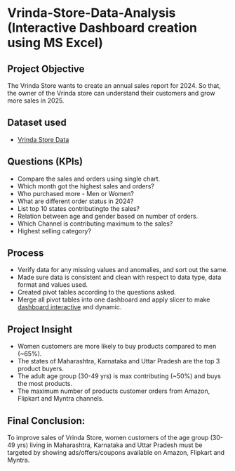 # Vrinda-Store-Data-Analysis (Interactive Dashboard creation using MS Excel)

## **Project Objective**

The Vrinda Store wants to create an annual sales report for 2024. So that, the owner of the Vrinda store can understand their customers and grow more sales in 2025.

## **Dataset used**
- <a href="https://github.com/Krishnkumar542/Vrinda-Store-Data-Analysis/blob/main/Vrinda%20Store%20Data.xlsx">Vrinda Store Data</a>

## **Questions (KPIs)**

- Compare the sales and orders using single chart.
- Which month got the highest sales and orders?
- Who purchased more - Men or Women?
- What are different order status in 2024?
- List top 10 states contributingto the sales?
- Relation between age and gender based on number of orders.
- Which Channel is contributing maximum to the sales?
- Highest selling category?



## **Process**

- Verify data for any missing values and anomalies, and sort out the same.
- Made sure data is consistent and clean with respect to data type, data format and values used.
- Created pivot tables according to the questions asked.
- Merge all pivot tables into one dashboard and apply slicer to make <a href="https://github.com/Krishnkumar542/Vrinda-Store-Data-Analysis/blob/main/Vrinda%20Store%20Dashboard.png">dashboard interactive</a> and dynamic.


## **Project Insight**

- Women customers are more likely to buy products compared to men (~65%).
- The states of Maharashtra, Karnataka and Uttar Pradesh are the top 3 product buyers.
- The adult age group (30-49 yrs) is max contributing (~50%) and buys the most products.
- The maximum number of products customer orders from Amazon, Flipkart and Myntra channels.



## **Final Conclusion:**

To improve sales of Vrinda Store, women customers of the age group (30-49 yrs) living in Maharashtra, Karnataka and Uttar Pradesh must be targeted by showing ads/offers/coupons available on Amazon, Flipkart and Myntra.
